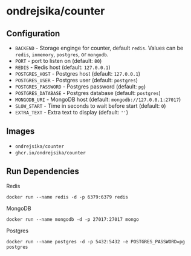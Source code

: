 # ondrejsika/counter

## Configuration

- `BACKEND` - Storage enginge for counter, default `redis`. Values can be `redis`, `inmemory`, `postgres`, or `mongodb`.
- `PORT` - port to listen on (default: `80`)
- `REDIS` - Redis host (default: `127.0.0.1`)
- `POSTGRES_HOST` - Postgres host (default: `127.0.0.1`)
- `POSTGRES_USER` - Postgres user (default: `postgres`)
- `POSTGRES_PASSWORD` - Postgres password (default: `pg`)
- `POSTGRES_DATABASE` - Postgres database (default: `postgres`)
- `MONGODB_URI` - MongoDB host (default: `mongodb://127.0.0.1:27017`)
- `SLOW_START` - Time in seconds to wait before start (default: `0`)
- `EXTRA_TEXT` -  Extra text to display (default: `''`)

## Images

- `ondrejsika/counter`
- `ghcr.io/ondrejsika/counter`

## Run Dependencies

Redis

```
docker run --name redis -d -p 6379:6379 redis
```

MongoDB

```
docker run --name mongodb -d -p 27017:27017 mongo
```

Postgres

```
docker run --name postgres -d -p 5432:5432 -e POSTGRES_PASSWORD=pg postgres
```
